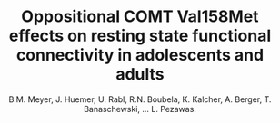 ---
author: B.M. Meyer, J. Huemer, U. Rabl, R.N. Boubela, K. Kalcher, A. Berger, T. Banaschewski, ... L. Pezawas.
title: Oppositional COMT Val158Met effects on resting state functional connectivity in adolescents and adults
journal: Brain Structure and Function
year: 2016
type: article
doi: 10.1007/s00429-014-0895-5
volume: 221
number: 1
---